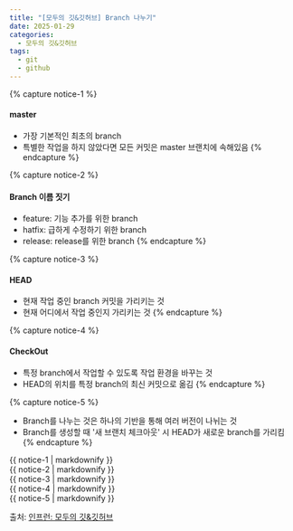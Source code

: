 ```yaml
---
title: "[모두의 깃&깃허브] Branch 나누기"
date: 2025-01-29
categories:
  - 모두의 깃&깃허브
tags:
  - git
  - github
---
```


{% capture notice-1 %}
#### master

* 가장 기본적인 최초의 branch
* 특별한 작업을 하지 않았다면 모든 커밋은 master 브랜치에 속해있음
{% endcapture %}

{% capture notice-2 %}
#### Branch 이름 짓기

* feature: 기능 추가를 위한 branch
* hatfix: 급하게 수정하기 위한 branch
* release: release를 위한 branch
{% endcapture %}

{% capture notice-3 %}
#### HEAD

* 현재 작업 중인 branch 커밋을 가리키는 것
* 현재 어디에서 작업 중인지 가리키는 것
{% endcapture %}

{% capture notice-4 %}
#### CheckOut

* 특정 branch에서 작업할 수 있도록 작업 환경을 바꾸는 것
* HEAD의 위치를 특정 branch의 최신 커밋으로 옮김
{% endcapture %}

{% capture notice-5 %}
* Branch를 나누는 것은 하나의 기반을 통해 여러 버전이 나뉘는 것
* Branch를 생성할 때 '새 브랜치 체크아웃' 시 HEAD가 새로운 branch를 가리킴
{% endcapture %}

<div class="notice">
  {{ notice-1 | markdownify }}
</div>

<div class="notice">
  {{ notice-2 | markdownify }}
</div>

<div class="notice">
  {{ notice-3 | markdownify }}
</div>

<div class="notice">
  {{ notice-4 | markdownify }}
</div>

<div class="notice">
  {{ notice-5 | markdownify }}
</div>

출처: [인프런: 모두의 깃&깃허브][source]

[source]: https://www.inflearn.com/course/%EB%AA%A8%EB%91%90%EC%9D%98-%EA%B9%83-%EA%B9%83%ED%97%88%EB%B8%8C/dashboard
